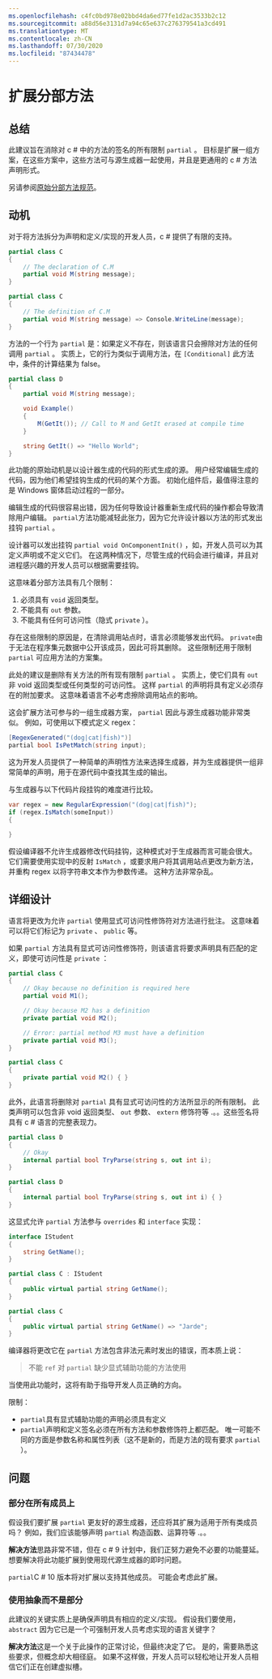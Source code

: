 ```yaml
---
ms.openlocfilehash: c4fc0bd978e02bbd4da6ed77fe1d2ac3533b2c12
ms.sourcegitcommit: a88d56e3131d7a94c65e637c276379541a3cd491
ms.translationtype: MT
ms.contentlocale: zh-CN
ms.lasthandoff: 07/30/2020
ms.locfileid: "87434478"
---
```

<a name="extending-partial-methods"></a>扩展分部方法
=====

## <a name="summary"></a>总结
此建议旨在消除对 c # 中的方法的签名的所有限制 `partial` 。 目标是扩展一组方案，在这些方案中，这些方法可与源生成器一起使用，并且是更通用的 c # 方法声明形式。

另请参阅[原始分部方法规范](../../spec/classes.md#partial-methods)。

## <a name="motivation"></a>动机
对于将方法拆分为声明和定义/实现的开发人员，c # 提供了有限的支持。 

```cs 
partial class C
{
    // The declaration of C.M
    partial void M(string message);
}

partial class C
{
    // The definition of C.M
    partial void M(string message) => Console.WriteLine(message);
}
```

方法的一个行为 `partial` 是：如果定义不存在，则该语言只会擦除对方法的任何调用 `partial` 。 实质上，它的行为类似于调用方法，在 `[Conditional]` 此方法中，条件的计算结果为 false。 

```cs
partial class D
{
    partial void M(string message);

    void Example()
    {
        M(GetIt()); // Call to M and GetIt erased at compile time
    }

    string GetIt() => "Hello World";
}
```

此功能的原始动机是以设计器生成的代码的形式生成的源。 用户经常编辑生成的代码，因为他们希望挂钩生成的代码的某个方面。 初始化组件后，最值得注意的是 Windows 窗体启动过程的一部分。

编辑生成的代码很容易出错，因为任何导致设计器重新生成代码的操作都会导致清除用户编辑。 `partial`方法功能减轻此张力，因为它允许设计器以方法的形式发出挂钩 `partial` 。 

设计器可以发出挂钩 `partial void OnComponentInit()` ，如，开发人员可以为其定义声明或不定义它们。 在这两种情况下，尽管生成的代码会进行编译，并且对进程感兴趣的开发人员可以根据需要挂钩。 

这意味着分部方法具有几个限制：

1. 必须具有 `void` 返回类型。
1. 不能具有 `out` 参数。 
1. 不能具有任何可访问性（隐式 `private` ）。

存在这些限制的原因是，在清除调用站点时，语言必须能够发出代码。 `private`由于无法在程序集元数据中公开该成员，因此可将其删除。 这些限制还用于限制 `partial` 可应用方法的方案集。

此处的建议是删除有关方法的所有现有限制 `partial` 。 实质上，使它们具有 `out` 非 void 返回类型或任何类型的可访问性。 这样 `partial` 的声明将具有定义必须存在的附加要求。 这意味着语言不必考虑擦除调用站点的影响。 

这会扩展方法可参与的一组生成器方案， `partial` 因此与源生成器功能非常类似。 例如，可使用以下模式定义 regex：

```cs
[RegexGenerated("(dog|cat|fish)")]
partial bool IsPetMatch(string input);
```

这为开发人员提供了一种简单的声明性方法来选择生成器，并为生成器提供一组非常简单的声明，用于在源代码中查找其生成的输出。 

与生成器与以下代码片段挂钩的难度进行比较。 

```cs
var regex = new RegularExpression("(dog|cat|fish)");
if (regex.IsMatch(someInput))
{

}
```

假设编译器不允许生成器修改代码挂钩，这种模式对于生成器而言可能会很大。 它们需要使用实现中的反射 `IsMatch` ，或要求用户将其调用站点更改为新方法，并重构 regex 以将字符串文本作为参数传递。 这种方法非常杂乱。

## <a name="detailed-design"></a>详细设计
语言将更改为允许 `partial` 使用显式可访问性修饰符对方法进行批注。 这意味着可以将它们标记为 `private` 、 `public` 等。 

如果 `partial` 方法具有显式可访问性修饰符，则该语言将要求声明具有匹配的定义，即使可访问性是 `private` ：

```cs
partial class C
{
    // Okay because no definition is required here
    partial void M1();

    // Okay because M2 has a definition
    private partial void M2();

    // Error: partial method M3 must have a definition
    private partial void M3();
}

partial class C
{
    private partial void M2() { }
}
```

此外，此语言将删除对 `partial` 具有显式可访问性的方法所显示的所有限制。 此类声明可以包含非 void 返回类型、 `out` 参数、 `extern` 修饰符等 .。。这些签名将具有 c # 语言的完整表现力。

```cs
partial class D
{
    // Okay
    internal partial bool TryParse(string s, out int i); 
}

partial class D
{
    internal partial bool TryParse(string s, out int i) { }
}
```

这显式允许 `partial` 方法参与 `overrides` 和 `interface` 实现：

```cs
interface IStudent
{
    string GetName();
}

partial class C : IStudent
{
    public virtual partial string GetName(); 
}

partial class C
{
    public virtual partial string GetName() => "Jarde";
}
```

编译器将更改它在 `partial` 方法包含非法元素时发出的错误，而本质上说：

> 不能 `ref` 对 `partial` 缺少显式辅助功能的方法使用 

当使用此功能时，这将有助于指导开发人员正确的方向。

限制：
- `partial`具有显式辅助功能的声明必须具有定义
- `partial`声明和定义签名必须在所有方法和参数修饰符上都匹配。 唯一可能不同的方面是参数名称和属性列表（这不是新的，而是方法的现有要求 `partial` ）。

## <a name="questions"></a>问题

### <a name="partial-on-all-members"></a>部分在所有成员上
假设我们要扩展 `partial` 更友好的源生成器，还应将其扩展为适用于所有类成员吗？ 例如，我们应该能够声明 `partial` 构造函数、运算符等 .。。

**解决方法**思路非常不错，但在 c # 9 计划中，我们正努力避免不必要的功能蔓延。 想要解决将此功能扩展到使用现代源生成器的即时问题。 

`partial`C # 10 版本将对扩展以支持其他成员。 可能会考虑此扩展。

### <a name="use-abstract-instead-of-partial"></a>使用抽象而不是部分
此建议的关键实质上是确保声明具有相应的定义/实现。 假设我们要使用， `abstract` 因为它已是一个可强制开发人员考虑实现的语言关键字？

**解决方法**这是一个关于此操作的正常讨论，但最终决定了它。
是的，需要熟悉这些要求，但概念却大相径庭。
如果不这样做，开发人员可以轻松地让开发人员相信它们正在创建虚拟槽。
